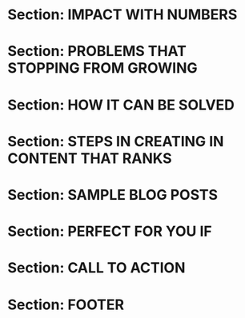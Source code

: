 # Section: IMPACT WITH NUMBERS 

# Section: PROBLEMS THAT STOPPING FROM GROWING 

# Section: HOW IT CAN BE SOLVED 

# Section: STEPS IN CREATING IN CONTENT THAT RANKS

# Section: SAMPLE BLOG POSTS

# Section: PERFECT FOR YOU IF 

# Section: CALL TO ACTION

# Section: FOOTER

